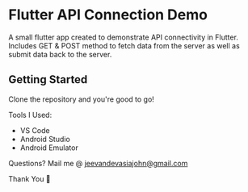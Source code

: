 # Flutter API Connection Demo

A small flutter app created to demonstrate API connectivity in Flutter. Includes GET &amp; POST method to fetch data from the server as well as submit data back to the server.

## Getting Started

Clone the repository and you're good to go!

Tools I Used:

- VS Code
- Android Studio
- Android Emulator

Questions? Mail me @ jeevandevasiajohn@gmail.com

Thank You 🖤
